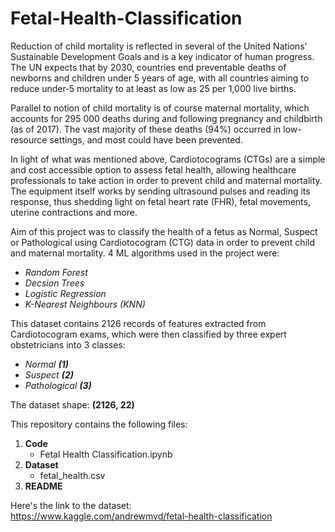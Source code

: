 # Fetal-Health-Classification
Reduction of child mortality is reflected in several of the United Nations' Sustainable Development Goals and is a key indicator of human progress.
The UN expects that by 2030, countries end preventable deaths of newborns and children under 5 years of age, with all countries aiming to reduce under‑5 mortality to at least as low as 25 per 1,000 live births.  

Parallel to notion of child mortality is of course maternal mortality, which accounts for 295 000 deaths during and following pregnancy and childbirth (as of 2017). The vast majority of these deaths (94%) occurred in low-resource settings, and most could have been prevented.  

In light of what was mentioned above, Cardiotocograms (CTGs) are a simple and cost accessible option to assess fetal health, allowing healthcare professionals to take action in order to prevent child and maternal mortality. The equipment itself works by sending ultrasound pulses and reading its response, thus shedding light on fetal heart rate (FHR), fetal movements, uterine contractions and more.  

Aim of this project was to classify the health of a fetus as Normal, Suspect or Pathological using Cardiotocogram (CTG) data in order to prevent child and maternal mortality. 4 ML algorithms used in the project were:  
- *Random Forest*  
- *Decsion Trees*
- *Logistic Regression*
- *K-Nearest Neighbours (KNN)*  

This dataset contains 2126 records of features extracted from Cardiotocogram exams, which were then classified by three expert obstetricians into 3 classes:
- *Normal* ***(1)***
- *Suspect* ***(2)***
- *Pathological* ***(3)***

The dataset shape: **(2126, 22)**

This repository contains the following files:
1. **Code**
   - Fetal Health Classification.ipynb
2. **Dataset**
   - fetal_health.csv  
3. **README**  

 Here's the link to the dataset:  
 https://www.kaggle.com/andrewmvd/fetal-health-classification
